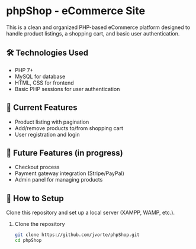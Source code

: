 # phpShop - eCommerce Site

This is a clean and organized PHP-based eCommerce platform designed to handle product listings, a shopping cart, and basic user authentication.

## 🛠️ Technologies Used
- PHP 7+
- MySQL for database
- HTML, CSS for frontend
- Basic PHP sessions for user authentication

## 📌 Current Features
- Product listing with pagination
- Add/remove products to/from shopping cart
- User registration and login

## 🚧 Future Features (in progress)
- Checkout process
- Payment gateway integration (Stripe/PayPal)
- Admin panel for managing products

## 📝 How to Setup
Clone this repository and set up a local server (XAMPP, WAMP, etc.).

1. Clone the repository
   ```bash
   git clone https://github.com/jvorte/phpShop.git
   cd phpShop
